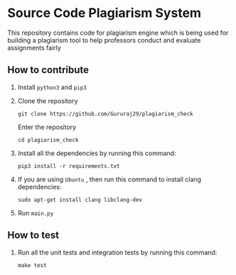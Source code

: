 # Source Code Plagiarism System

This repository contains code for plagiarism engine which is being used for building a plagiarism tool to help professors conduct and evaluate assignments fairly 

## How to contribute

1. Install `python3` and `pip3`

2. Clone the repository

   ```
   git clone https://github.com/Gururaj29/plagiarism_check
   ```

   Enter the repository
   
   ```
   cd plagiarism_check
   ```

3. Install all the dependencies by running this command:

   ``` 
   pip3 install -r requirements.txt
   ```

4. If you are using `Ubuntu` , then run this command to install clang dependencies:
	
	```
	sudo apt-get install clang libclang-dev
	```

5. Run `main.py`

## How to test

1. Run all the unit tests and integration tests by running this command:

   ```
   make test
   ```
